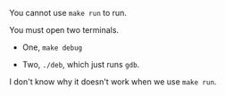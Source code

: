 You cannot use `make run` to run.

You must open two terminals.

* One, `make debug`

* Two, `./deb`, which just runs `gdb`. 

I don't know why it doesn't work when we use `make run`.
